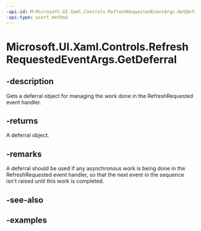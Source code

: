```yaml
---
-api-id: M:Microsoft.UI.Xaml.Controls.RefreshRequestedEventArgs.GetDeferral
-api-type: winrt method
---
```

<!-- Method syntax.
public Deferral RefreshRequestedEventArgs.GetDeferral()
-->

# Microsoft.UI.Xaml.Controls.RefreshRequestedEventArgs.GetDeferral


## -description

Gets a deferral object for managing the work done in the RefreshRequested event handler.


## -returns

A deferral object.


## -remarks

A deferral should be used if any asynchronous work is being done in the RefreshRequested event handler, so that the next event in the sequence isn't raised until this work is completed.


## -see-also


## -examples


